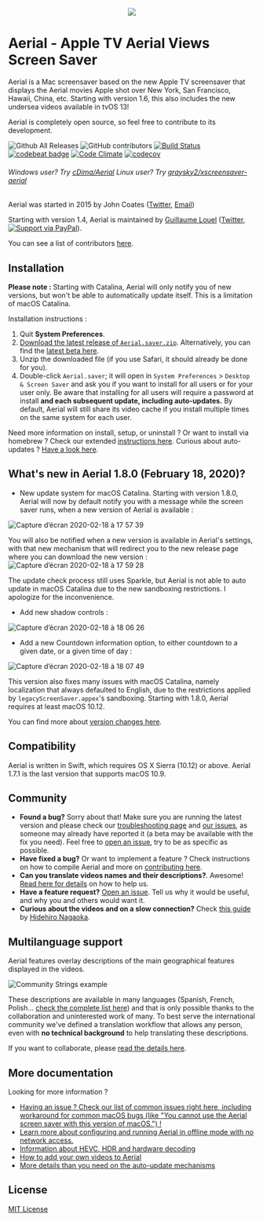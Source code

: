 <p align="center">
  <img src="https://cloud.githubusercontent.com/assets/499192/10754100/c0e1cc4c-7c95-11e5-9d3b-842d3acc2fd5.gif">
</p>

# Aerial - Apple TV Aerial Views Screen Saver

Aerial is a Mac screensaver based on the new Apple TV screensaver that displays the Aerial movies Apple shot over New York, San Francisco, Hawaii, China, etc. Starting with version 1.6, this also includes the new undersea videos available in tvOS 13!

Aerial is completely open source, so feel free to contribute to its development.

![Github All Releases](https://img.shields.io/github/downloads/johncoates/aerial/total.svg?maxAge=86400)
![GitHub contributors](https://img.shields.io/github/contributors/johncoates/aerial.svg?maxAge=2592000)
[![Build Status](https://travis-ci.org/JohnCoates/Aerial.svg?branch=master)](https://travis-ci.org/JohnCoates/Aerial)
[![codebeat badge](https://codebeat.co/badges/cefd1672-5501-4b79-8d08-c2121cdbc9ed)](https://codebeat.co/projects/github-com-johncoates-aerial-e1c8873e-7a9f-4c74-9e50-0380add2478a)
[![Code Climate](https://codeclimate.com/github/JohnCoates/Aerial/badges/gpa.svg)](https://codeclimate.com/github/JohnCoates/Aerial)
[![codecov](https://codecov.io/gh/JohnCoates/Aerial/branch/master/graph/badge.svg)](https://codecov.io/gh/JohnCoates/Aerial)

###### Windows user? Try [cDima/Aerial](https://github.com/cDima/Aerial/) Linux user? Try [graysky2/xscreensaver-aerial](https://github.com/graysky2/xscreensaver-aerial/)

Aerial was started in 2015 by John Coates ([Twitter](https://twitter.com/JohnCoatesDev), [Email](mailto:john@johncoates.me))

Starting with version 1.4, Aerial is maintained by [Guillaume Louel](https://github.com/glouel) ([Twitter](https://twitter.com/C_Wiz), [![Support via PayPal][paypal-button]][paypal-glouel]).

[paypal-button]: https://img.shields.io/badge/Donate-PayPal-green.svg
[paypal-glouel]: https://www.paypal.me/glouel/

You can see a list of contributors [here](https://github.com/JohnCoates/Aerial/graphs/contributors).

## Installation

**Please note :** Starting with Catalina, Aerial will only notify you of new versions, but won't be able to automatically update itself. This is a limitation of macOS Catalina.

Installation instructions :

1. Quit **System Preferences**.
2. [Download the latest release of `Aerial.saver.zip`](https://github.com/JohnCoates/Aerial/releases/latest). Alternatively, you can find the [latest beta here](https://github.com/JohnCoates/Aerial/releases). 
3. Unzip the downloaded file (if you use Safari, it should already be done for you).
4. Double-click `Aerial.saver`; it will open in `System Preferences` > `Desktop & Screen Saver` and ask you if you want to install for all users or for your user only. Be aware that installing for all users will require a password at install **and each subsequent update, including auto-updates.** By default, Aerial will still share its video cache if you install multiple times on the same system for each user.

Need more information on install, setup, or uninstall ? Or want to install via homebrew ? Check our extended [instructions here](Documentation/Installation.md). Curious about auto-updates ? [Have a look here](Documentation/AutoUpdates.md).

## What's new in Aerial 1.8.0 (February 18, 2020)?

- New update system for macOS Catalina. Starting with version 1.8.0, Aerial will now by default notify you with a message while the screen saver runs, when a new version of Aerial is available :

![Capture d’écran 2020-02-18 à 17 57 39](https://user-images.githubusercontent.com/37544189/74758954-5858f700-5278-11ea-8e17-d034fdf57f33.jpg)

You will also be notified when a new version is available in Aerial's settings, with that new mechanism that will redirect you to the new release page where you can download the new version :
![Capture d’écran 2020-02-18 à 17 59 28](https://user-images.githubusercontent.com/37544189/74759068-7f172d80-5278-11ea-99bf-08621550087b.jpg)

The update check process still uses Sparkle, but Aerial is not able to auto update in macOS Catalina due to the new sandboxing restrictions. I apologize for the inconvenience.

- Add new shadow controls :

![Capture d’écran 2020-02-18 à 18 06 26](https://user-images.githubusercontent.com/37544189/74759836-b3d7b480-5279-11ea-84cf-3ddbc810cbce.jpg)

- Add a new Countdown information option, to either countdown to a given date, or a given time of day :

![Capture d’écran 2020-02-18 à 18 07 49](https://user-images.githubusercontent.com/37544189/74759838-b4704b00-5279-11ea-8446-9cad67da60ea.jpg)

This version also fixes many issues with macOS Catalina, namely localization that always defaulted to English, due to the restrictions applied by `legacyScreenSaver.appex`'s sandboxing. Starting with 1.8.0, Aerial requires at least macOS 10.12.

You can find more about [version changes here](Documentation/ChangeLog.md).

## Compatibility

Aerial is written in Swift, which requires OS X Sierra (10.12) or above. Aerial 1.7.1 is the last version that supports macOS 10.9. 

## Community

- **Found a bug?** Sorry about that! Make sure you are running the latest version and please check our [troubleshooting page](Documentation/Troubleshooting.md) and [our issues](https://github.com/JohnCoates/Aerial/issues), as someone may already have reported it (a beta may be available with the fix you need). Feel free to [open an issue](https://github.com/JohnCoates/Aerial/issues/new), try to be as specific as possible.
- **Have fixed a bug?** Or want to implement a feature ? Check instructions on how to compile Aerial and more on [contributing here](Documentation/Contribute.md).
- **Can you translate videos names and their descriptions?**. Awesome! [Read here for details](Resources/Community/Readme.md) on how to help us.
- **Have a feature request?** [Open an issue](https://github.com/JohnCoates/Aerial/issues/new). Tell us why it would be useful, and why you and others would want it.
- **Curious about the videos and on a slow connection?** Check [this guide](https://paper.dropbox.com/doc/Aerial-macOS-screen-saver-list-with-version-1.4.6-HvOeL0gNhLpqpIFgmLHaS) by [Hidehiro Nagaoka](https://github.com/hidehiro98).

## Multilanguage support

Aerial features overlay descriptions of the main geographical features displayed in the videos.

![Community Strings example](https://user-images.githubusercontent.com/4295/52958947-75bd6180-3395-11e9-947f-3c77d9f41928.jpg)

These descriptions are available in many languages (Spanish, French, Polish… [check the complete list here](Resources/Community/Readme.md)) and that is only possible thanks to the collaboration and uninterested work of many. To best serve the international community we've defined a translation workflow that allows any person, even with **no technical background** to help translating these descriptions.

If you want to collaborate, please [read the details here](Resources/Community/Readme.md).

## More documentation

Looking for more information ?

- [Having an issue ? Check our list of common issues right here, including workaround for common macOS bugs (like "You cannot use the Aerial screen saver with this version of macOS.") !](Documentation/Troubleshooting.md)
- [Learn more about configuring and running Aerial in offline mode with no network access.](Documentation/OfflineMode.md)
- [Information about HEVC, HDR and hardware decoding](Documentation/HardwareDecoding.md) 
- [How to add your own videos to Aerial](Documentation/CustomVideos.md)
- [More details than you need on the auto-update mechanisms](Documentation/AutoUpdates.md)

## License

[MIT License](https://raw.githubusercontent.com/JohnCoates/Aerial/master/LICENSE)
